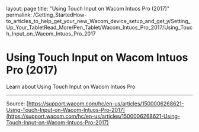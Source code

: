 layout: page
title: "Using Touch Input on Wacom Intuos Pro (2017)"
permalink: /Getting_StartedHow-to_articles_to_help_get_your_new_Wacom_device_setup_and_get_y/Setting_Up_Your_TabletRead_More/Pen_Tablet/Wacom_Intuos_Pro_2017/Using_Touch_Input_on_Wacom_Intuos_Pro_2017

# Using Touch Input on Wacom Intuos Pro (2017)

Learn about Using Touch Input on Wacom Intuos Pro

---
Source: [https://support.wacom.com/hc/en-us/articles/1500006268621-Using-Touch-Input-on-Wacom-Intuos-Pro-2017](https://support.wacom.com/hc/en-us/articles/1500006268621-Using-Touch-Input-on-Wacom-Intuos-Pro-2017)
